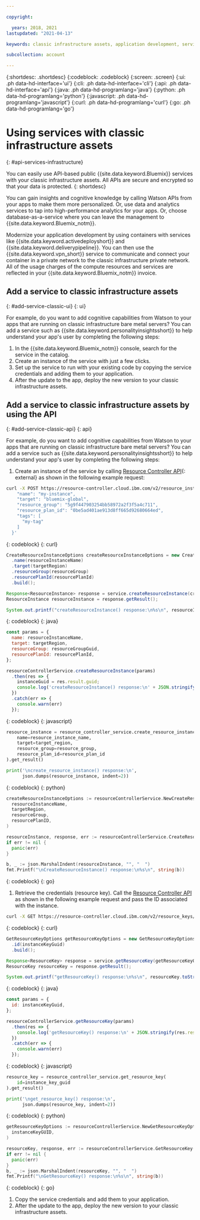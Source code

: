 ```yaml
---

copyright:

  years: 2018, 2021
lastupdated: "2021-04-13"

keywords: classic infrastructure assets, application development, services that work with classic infrastructure

subcollection: account

---
```


{:shortdesc: .shortdesc}
{:codeblock: .codeblock}
{:screen: .screen}
{:ui: .ph data-hd-interface='ui'}
{:cli: .ph data-hd-interface='cli'}
{:api: .ph data-hd-interface='api'}
{:java: .ph data-hd-programlang='java'}
{:python: .ph data-hd-programlang='python'}
{:javascript: .ph data-hd-programlang='javascript'}
{:curl: .ph data-hd-programlang='curl'}
{:go: .ph data-hd-programlang='go'}

# Using services with classic infrastructure assets
{: #api-services-infrastructure}

You can easily use API-based public {{site.data.keyword.Bluemix}} services with your classic infrastructure assets. All APIs are secure and encrypted so that your data is protected.
{: shortdesc}

You can gain insights and cognitive knowledge by calling Watson APIs from your apps to make them more personalized. Or, use data and analytics services to tap into high-performance analytics for your apps. Or, choose database-as-a-service where you can leave the management to {{site.data.keyword.Bluemix_notm}}.

Modernize your application development by using containers with services like {{site.data.keyword.activedeployshort}} and {{site.data.keyword.deliverypipeline}}. You can then use the {{site.data.keyword.vpn_short}} service to communicate and connect your container in a private network to the classic infrastructure private network. All of the usage charges of the compute resources and services are reflected in your {{site.data.keyword.Bluemix_notm}} invoice.

## Add a service to classic infrastructure assets
{: #add-service-classic-ui}
{: ui}

For example, do you want to add cognitive capabilities from Watson to your apps that are running on classic infrastructure bare metal servers? You can add a service such as {{site.data.keyword.personalityinsightsshort}} to help understand your app's user by completing the following steps:

1. In the {{site.data.keyword.Bluemix_notm}} console, search for the service in the catalog.
2. Create an instance of the service with just a few clicks.
3. Set up the service to run with your existing code by copying the service credentials and adding them to your application.
4. After the update to the app, deploy the new version to your classic infrastructure assets.

## Add a service to classic infrastructure assets by using the API
{: #add-service-classic-api}
{: api}

For example, do you want to add cognitive capabilities from Watson to your apps that are running on classic infrastructure bare metal servers? You can add a service such as {{site.data.keyword.personalityinsightsshort}} to help understand your app's user by completing the following steps:

1. Create an instance of the service by calling [Resource Controller API](https://test.cloud.ibm.com/apidocs/resource-controller/resource-controller?code=go#create-resource-instance){: external} as shown in the following example request: 
  ```bash
  curl -X POST https://resource-controller.cloud.ibm.com/v2/resource_instances -H 'Authorization: Bearer <>' -H 'Content-Type: application/json' -d '{
      "name": "my-instance",
      "target": "bluemix-global",
      "resource_group": "5g9f447903254bb58972a2f3f5a4c711",
      "resource_plan_id": "0be5ad401ae913d8ff665d92680664ed",
      "tags": [
        "my-tag"
      ]
    }'
  ```
  {: codeblock}
  {: curl}

  ```java
  CreateResourceInstanceOptions createResourceInstanceOptions = new CreateResourceInstanceOptions.Builder()
    .name(resourceInstanceName)
    .target(targetRegion)
    .resourceGroup(resourceGroup)
    .resourcePlanId(resourcePlanId)
    .build();

  Response<ResourceInstance> response = service.createResourceInstance(createResourceInstanceOptions).execute();
  ResourceInstance resourceInstance = response.getResult();

  System.out.printf("createResourceInstance() response:\n%s\n", resourceInstance.toString());
  ```
  {: codeblock}
  {: java}

  ```javascript
  const params = {
    name: resourceInstanceName,
    target: targetRegion,
    resourceGroup: resourceGroupGuid,
    resourcePlanId: resourcePlanId,
  };

  resourceControllerService.createResourceInstance(params)
    .then(res => {
      instanceGuid = res.result.guid;
      console.log('createResourceInstance() response:\n' + JSON.stringify(res.result, null, 2));
    })
    .catch(err => {
      console.warn(err)
    });
  ```
  {: codeblock}
  {: javascript}

  ```python
  resource_instance = resource_controller_service.create_resource_instance(
      name=resource_instance_name,
      target=target_region,
      resource_group=resource_group,
      resource_plan_id=resource_plan_id
  ).get_result()

  print('\ncreate_resource_instance() response:\n',
        json.dumps(resource_instance, indent=2))
  ```
  {: codeblock}
  {: python}

  ```go
  createResourceInstanceOptions := resourceControllerService.NewCreateResourceInstanceOptions(
    resourceInstanceName,
    targetRegion,
    resourceGroup,
    resourcePlanID,
  )

  resourceInstance, response, err := resourceControllerService.CreateResourceInstance(createResourceInstanceOptions)
  if err != nil {
    panic(err)
  }

  b, _ := json.MarshalIndent(resourceInstance, "", "  ")
  fmt.Printf("\nCreateResourceInstance() response:\n%s\n", string(b))
  ```
  {: codeblock}
  {: go}
1. Retrieve the credentials (resource key). Call the [Resource Controller API](https://test.cloud.ibm.com/apidocs/resource-controller/resource-controller#get-resource-key) as shown in the following example request and pass the ID associated with the instance.
  ```bash
  curl -X GET https://resource-controller.cloud.ibm.com/v2/resource_keys/23693f48-aaa2-4079-b0c7-334846eff8d0 -H 'Authorization: Bearer <IAM_TOKEN>'
  ```
  {: codeblock}
  {: curl}

  ```java
  GetResourceKeyOptions getResourceKeyOptions = new GetResourceKeyOptions.Builder()
    .id(instanceKeyGuid)
    .build();

  Response<ResourceKey> response = service.getResourceKey(getResourceKeyOptions).execute();
  ResourceKey resourceKey = response.getResult();

  System.out.printf("getResourceKey() response:\n%s\n", resourceKey.toString());
  ```
  {: codeblock}
  {: java}

  ```javascript
  const params = {
    id: instanceKeyGuid,
  };

  resourceControllerService.getResourceKey(params)
    .then(res => {
      console.log('getResourceKey() response:\n' + JSON.stringify(res.result, null, 2));
    })
    .catch(err => {
      console.warn(err)
    });
  ```
  {: codeblock}
  {: javascript}

  ```python
  resource_key = resource_controller_service.get_resource_key(
      id=instance_key_guid
  ).get_result()

  print('\nget_resource_key() response:\n',
        json.dumps(resource_key, indent=2))
  ```
  {: codeblock}
  {: python}

  ```go
  getResourceKeyOptions := resourceControllerService.NewGetResourceKeyOptions(
    instanceKeyGUID,
  )

  resourceKey, response, err := resourceControllerService.GetResourceKey(getResourceKeyOptions)
  if err != nil {
    panic(err)
  }
  b, _ := json.MarshalIndent(resourceKey, "", "  ")
  fmt.Printf("\nGetResourceKey() response:\n%s\n", string(b))
  ```
  {: codeblock}
  {: go}
1. Copy the service credentials and add them to your application. 
1. After the update to the app, deploy the new version to your classic infrastructure assets. 
